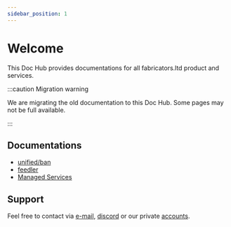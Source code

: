 ```yaml
---
sidebar_position: 1
---
```


# Welcome

This Doc Hub provides documentations for all fabricators.ltd product and services.

:::caution Migration warning

We are migrating the old documentation to this Doc Hub. Some pages may not be full available.

:::

## Documentations
- [unified/ban](/docs/unifiedban/index)
- [feedler](/docs/feedler/index)
- [Managed Services](/docs/ManagedServices/index)

## Support
Feel free to contact via [e-mail](mailto:info@fabricators.ltd),  [discord](https://ds.fabricators.ltd) or our private [accounts](https://fabricators.ltd/about).